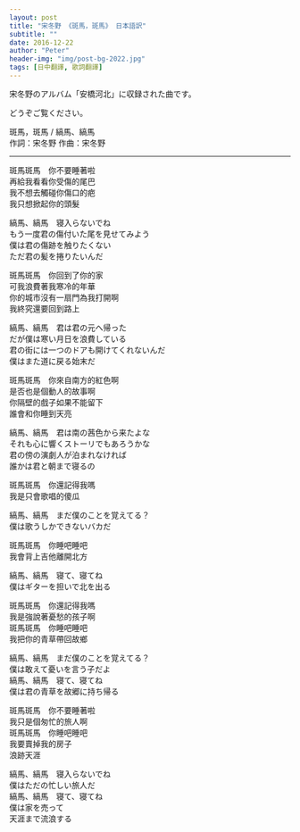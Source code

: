 ```yaml
---
layout: post
title: "宋冬野 《斑馬，斑馬》 日本語訳"
subtitle: ""
date: 2016-12-22
author: "Peter"
header-img: "img/post-bg-2022.jpg"
tags: [日中翻譯, 歌詞翻譯]
---
```


宋冬野のアルバム「安橋河北」に収録された曲です。

どうぞご覧ください。

斑馬，斑馬 / 縞馬、縞馬  
作詞：宋冬野 作曲：宋冬野

---

斑馬斑馬　你不要睡著啦  
再給我看看你受傷的尾巴  
我不想去觸碰你傷口的疤  
我只想掀起你的頭髮  
  
縞馬、縞馬　寝入らないでね  
もう一度君の傷付いた尾を見せてみよう  
僕は君の傷跡を触りたくない  
ただ君の髪を捲りたいんだ  
  
斑馬斑馬　你回到了你的家  
可我浪費著我寒冷的年華  
你的城市沒有一扇門為我打開啊  
我終究還要回到路上  
  
縞馬、縞馬　君は君の元へ帰った  
だが僕は寒い月日を浪費している  
君の街には一つのドアも開けてくれないんだ  
僕はまた道に戻る始末だ  
  
斑馬斑馬　你來自南方的紅色啊  
是否也是個動人的故事啊  
你隔壁的戲子如果不能留下  
誰會和你睡到天亮  
  
縞馬、縞馬　君は南の茜色から来たよな  
それも心に響くストーリでもあろうかな  
君の傍の演劇人が泊まれなければ  
誰かは君と朝まで寝るの  
  
斑馬斑馬　你還記得我嗎  
我是只會歌唱的傻瓜  
  
縞馬、縞馬　まだ僕のことを覚えてる？  
僕は歌うしかできないバカだ  
  
斑馬斑馬　你睡吧睡吧  
我會背上吉他離開北方  
  
縞馬、縞馬　寝て、寝てね  
僕はギターを担いで北を出る  
  
斑馬斑馬　你還記得我嗎  
我是強說著憂愁的孩子啊  
斑馬斑馬　你睡吧睡吧  
我把你的青草帶回故鄉  
  
縞馬、縞馬　まだ僕のことを覚えてる？  
僕は敢えて憂いを言う子だよ  
縞馬、縞馬　寝て、寝てね  
僕は君の青草を故郷に持ち帰る  
  
斑馬斑馬　你不要睡著啦  
我只是個匆忙的旅人啊  
斑馬斑馬　你睡吧睡吧  
我要賣掉我的房子  
浪跡天涯  
  
  
  
縞馬、縞馬　寝入らないでね  
僕はただの忙しい旅人だ  
縞馬、縞馬　寝て、寝てね  
僕は家を売って  
天涯まで流浪する  